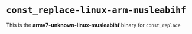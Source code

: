 # `const_replace-linux-arm-musleabihf`

This is the **armv7-unknown-linux-musleabihf** binary for `const_replace`
